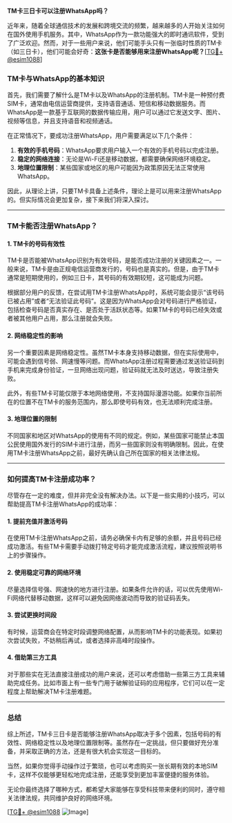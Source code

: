 **TM卡三日卡可以注册WhatsApp吗？**

近年来，随着全球通信技术的发展和跨境交流的频繁，越来越多的人开始关注如何在国外使用手机服务。其中，WhatsApp作为一款功能强大的即时通讯软件，受到了广泛欢迎。然而，对于一些用户来说，他们可能手头只有一张临时性质的TM卡（如三日卡），他们可能会好奇：**这张卡是否能够用来注册WhatsApp呢？**[[TG💪+ @esim1088](https://t.me/s/esim1088)]

### TM卡与WhatsApp的基本知识

首先，我们需要了解什么是TM卡以及WhatsApp的注册机制。TM卡是一种预付费SIM卡，通常由电信运营商提供，支持语音通话、短信和移动数据服务。而WhatsApp是一款基于互联网的数据传输应用，用户可以通过它发送文字、图片、视频等信息，并且支持语音和视频通话。

在正常情况下，要成功注册WhatsApp，用户需要满足以下几个条件：

1. **有效的手机号码**：WhatsApp要求用户输入一个有效的手机号码以完成注册。
2. **稳定的网络连接**：无论是Wi-Fi还是移动数据，都需要确保网络环境稳定。
3. **地理位置限制**：某些国家或地区的用户可能因为政策原因无法正常使用WhatsApp。

因此，从理论上讲，只要TM卡具备上述条件，理论上是可以用来注册WhatsApp的。但实际情况会更加复杂，接下来我们将深入探讨。

---

### TM卡能否注册WhatsApp？

#### 1. TM卡的号码有效性

TM卡是否能被WhatsApp识别为有效号码，是能否成功注册的关键因素之一。一般来说，TM卡是由正规电信运营商发行的，号码也是真实的。但是，由于TM卡通常是短期使用的，例如三日卡，其号码的有效期较短，这可能成为问题。

根据部分用户的反馈，在尝试用TM卡注册WhatsApp时，系统可能会提示“该号码已被占用”或者“无法验证此号码”。这是因为WhatsApp会对号码进行严格验证，包括检查号码是否真实存在、是否处于活跃状态等。如果TM卡的号码已经失效或者被其他用户占用，那么注册就会失败。

#### 2. 网络稳定性的影响

另一个重要因素是网络稳定性。虽然TM卡本身支持移动数据，但在实际使用中，可能会遇到信号弱、网速慢等问题。而WhatsApp注册过程需要通过发送验证码到手机来完成身份验证，一旦网络出现问题，验证码就无法及时送达，导致注册失败。

此外，有些TM卡可能仅限于本地网络使用，不支持国际漫游功能。如果你当前所在的位置不在TM卡的服务范围内，那么即使号码有效，也无法顺利完成注册。

#### 3. 地理位置的限制

不同国家和地区对WhatsApp的使用有不同的规定。例如，某些国家可能禁止本国公民使用国外发行的SIM卡进行注册，而另一些国家则没有明确限制。因此，在使用TM卡注册WhatsApp之前，最好先确认自己所在国家的相关法律法规。

---

### 如何提高TM卡注册成功率？

尽管存在一定的难度，但并非完全没有解决办法。以下是一些实用的小技巧，可以帮助提高TM卡注册WhatsApp的成功率：

#### 1. 提前充值并激活号码

在使用TM卡注册WhatsApp之前，请务必确保卡内有足够的余额，并且号码已经成功激活。有些TM卡需要手动拨打特定号码才能完成激活流程，建议按照说明书上的步骤操作。

#### 2. 使用稳定可靠的网络环境

尽量选择信号强、网速快的地方进行注册。如果条件允许的话，可以优先使用Wi-Fi网络代替移动数据，这样可以避免因网络波动而导致的验证码丢失。

#### 3. 尝试更换时间段

有时候，运营商会在特定时段调整网络配置，从而影响TM卡的功能表现。如果初次尝试失败，不妨稍后再试，或者选择非高峰时段操作。

#### 4. 借助第三方工具

对于那些实在无法直接注册成功的用户来说，还可以考虑借助一些第三方工具来辅助完成任务。比如市面上有一些专门用于破解验证码的应用程序，它们可以在一定程度上帮助解决TM卡注册难题。

---

### 总结

综上所述，TM卡三日卡是否能够注册WhatsApp取决于多个因素，包括号码的有效性、网络稳定性以及地理位置限制等。虽然存在一定挑战，但只要做好充分准备，并采取正确的方法，还是有很大机会实现这一目标的。

当然，如果你觉得手动操作过于繁琐，也可以考虑购买一张长期有效的本地SIM卡，这样不仅能够更轻松地完成注册，还能享受到更加丰富便捷的服务体验。

无论你最终选择了哪种方式，都希望大家能够在享受科技带来便利的同时，遵守相关法律法规，共同维护良好的网络环境。

[[TG💪+ @esim1088](https://t.me/s/esim1088) ![Image](https://i.postimg.cc/4NQfJmqS/Snipaste-2025-05-13-00-14-12.png)]